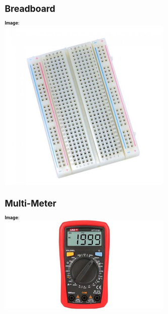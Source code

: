 # Breadboard

**Image**:
![Exp0.1](https://github.com/akhilesh0421/BEEE_CU19/blob/master/png/breadboard.jpg?raw=true)


# Multi-Meter

**Image**:
![Exp0.2](https://github.com/akhilesh0421/BEEE_CU19/blob/master/png/multimeter.jpg?raw=true)
